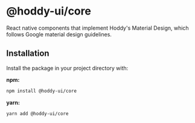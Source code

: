 # @hoddy-ui/core

React native components that implement Hoddy's Material Design, which follows Google material design guidelines.

## Installation

Install the package in your project directory with:

**npm:**

```sh
npm install @hoddy-ui/core
```

**yarn:**

```sh
yarn add @hoddy-ui/core
```
